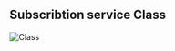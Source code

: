## Subscribtion service Class
![Class](http://www.plantuml.com/plantuml/proxy?src=https://danskernesdigitalebibliotek.github.io/plantuml/listServices/subscription.class.puml)
